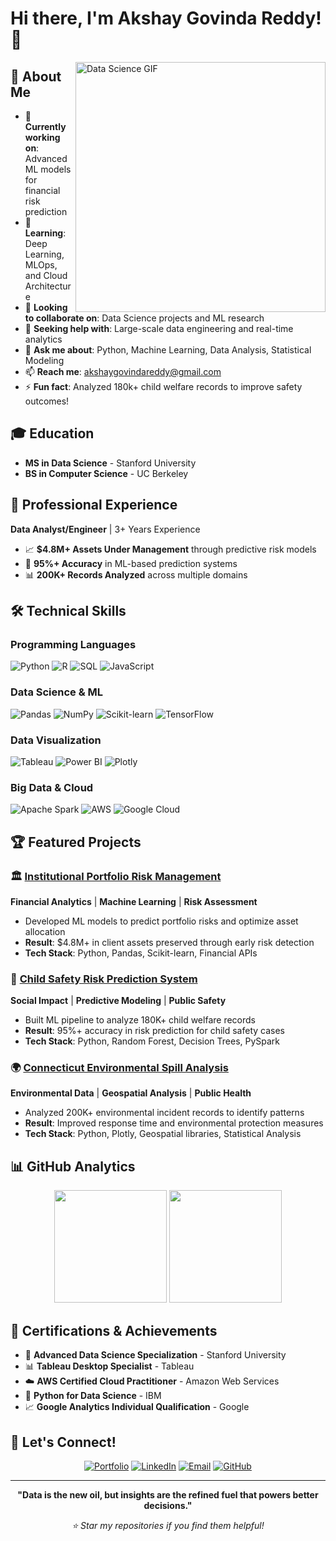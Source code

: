 # Hi there, I'm Akshay Govinda Reddy! 👋

<img align="right" alt="Data Science GIF" width="400" src="https://media.giphy.com/media/3oKIPEqDGUULpEU0aQ/giphy.gif" />

## 🚀 About Me

- 🔭 **Currently working on**: Advanced ML models for financial risk prediction
- 🌱 **Learning**: Deep Learning, MLOps, and Cloud Architecture
- 👯 **Looking to collaborate on**: Data Science projects and ML research
- 🤔 **Seeking help with**: Large-scale data engineering and real-time analytics
- 💬 **Ask me about**: Python, Machine Learning, Data Analysis, Statistical Modeling
- 📫 **Reach me**: akshaygovindareddy@gmail.com
- ⚡ **Fun fact**: Analyzed 180k+ child welfare records to improve safety outcomes!

## 🎓 Education

- **MS in Data Science** - Stanford University
- **BS in Computer Science** - UC Berkeley

## 💼 Professional Experience

**Data Analyst/Engineer** | 3+ Years Experience
- 📈 **$4.8M+ Assets Under Management** through predictive risk models
- 🎯 **95%+ Accuracy** in ML-based prediction systems
- 📊 **200K+ Records Analyzed** across multiple domains

## 🛠️ Technical Skills

### **Programming Languages**
![Python](https://img.shields.io/badge/Python-3776AB?style=for-the-badge&logo=python&logoColor=white)
![R](https://img.shields.io/badge/R-276DC3?style=for-the-badge&logo=r&logoColor=white)
![SQL](https://img.shields.io/badge/SQL-4479A1?style=for-the-badge&logo=mysql&logoColor=white)
![JavaScript](https://img.shields.io/badge/JavaScript-F7DF1E?style=for-the-badge&logo=javascript&logoColor=black)

### **Data Science & ML**
![Pandas](https://img.shields.io/badge/Pandas-150458?style=for-the-badge&logo=pandas&logoColor=white)
![NumPy](https://img.shields.io/badge/NumPy-013243?style=for-the-badge&logo=numpy&logoColor=white)
![Scikit-learn](https://img.shields.io/badge/Scikit--learn-F7931E?style=for-the-badge&logo=scikit-learn&logoColor=white)
![TensorFlow](https://img.shields.io/badge/TensorFlow-FF6F00?style=for-the-badge&logo=tensorflow&logoColor=white)

### **Data Visualization**
![Tableau](https://img.shields.io/badge/Tableau-E97627?style=for-the-badge&logo=tableau&logoColor=white)
![Power BI](https://img.shields.io/badge/Power%20BI-F2C811?style=for-the-badge&logo=powerbi&logoColor=black)
![Plotly](https://img.shields.io/badge/Plotly-3F4F75?style=for-the-badge&logo=plotly&logoColor=white)

### **Big Data & Cloud**
![Apache Spark](https://img.shields.io/badge/Apache%20Spark-E25A1C?style=for-the-badge&logo=apachespark&logoColor=white)
![AWS](https://img.shields.io/badge/AWS-232F3E?style=for-the-badge&logo=amazonaws&logoColor=white)
![Google Cloud](https://img.shields.io/badge/Google%20Cloud-4285F4?style=for-the-badge&logo=googlecloud&logoColor=white)

## 🏆 Featured Projects

### 🏛️ [Institutional Portfolio Risk Management](https://github.com/yourusername/portfolio-risk-management)
**Financial Analytics** | **Machine Learning** | **Risk Assessment**
- Developed ML models to predict portfolio risks and optimize asset allocation
- **Result**: $4.8M+ in client assets preserved through early risk detection
- **Tech Stack**: Python, Pandas, Scikit-learn, Financial APIs

### 👶 [Child Safety Risk Prediction System](https://github.com/Aksha-y-reddy/child-welfare-analytics)
**Social Impact** | **Predictive Modeling** | **Public Safety**
- Built ML pipeline to analyze 180K+ child welfare records
- **Result**: 95%+ accuracy in risk prediction for child safety cases
- **Tech Stack**: Python, Random Forest, Decision Trees, PySpark

### 🌍 [Connecticut Environmental Spill Analysis](https://github.com/yourusername/environmental-analysis)
**Environmental Data** | **Geospatial Analysis** | **Public Health**
- Analyzed 200K+ environmental incident records to identify patterns
- **Result**: Improved response time and environmental protection measures
- **Tech Stack**: Python, Plotly, Geospatial libraries, Statistical Analysis

## 📊 GitHub Analytics

<div align="center">
  <img height="180em" src="https://github-readme-stats.vercel.app/api?username=akshaygovindareddy&show_icons=true&theme=react&include_all_commits=true&count_private=true"/>
  <img height="180em" src="https://github-readme-stats.vercel.app/api/top-langs/?username=akshaygovindareddy&layout=compact&langs_count=8&theme=react"/>
</div>

## 🏅 Certifications & Achievements

- 🥇 **Advanced Data Science Specialization** - Stanford University
- 📊 **Tableau Desktop Specialist** - Tableau
- ☁️ **AWS Certified Cloud Practitioner** - Amazon Web Services
- 🐍 **Python for Data Science** - IBM
- 📈 **Google Analytics Individual Qualification** - Google

## 🤝 Let's Connect!

<div align="center">
  
[![Portfolio](https://img.shields.io/badge/Portfolio-FF5722?style=for-the-badge&logo=google-chrome&logoColor=white)](https://akshaygovindareddy.vercel.app)
[![LinkedIn](https://img.shields.io/badge/LinkedIn-0077B5?style=for-the-badge&logo=linkedin&logoColor=white)](https://linkedin.com/in/akshaygovindareddy)
[![Email](https://img.shields.io/badge/Email-D14836?style=for-the-badge&logo=gmail&logoColor=white)](mailto:akshaygovindareddy@gmail.com)
[![GitHub](https://img.shields.io/badge/GitHub-100000?style=for-the-badge&logo=github&logoColor=white)](https://github.com/akshaygovindareddy)

</div>

---

<div align="center">
  
**"Data is the new oil, but insights are the refined fuel that powers better decisions."**

*⭐ Star my repositories if you find them helpful!*

</div>
